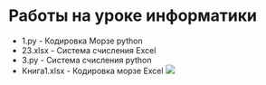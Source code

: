 # Работы на уроке информатики

 - 1.py - Кодировка Морзе python
 - 23.xlsx - Система счисления Excel
 - 3.py - Система счисления python
 - Книга1.xlsx - Кодировка морзе Excel
![](https://ih1.redbubble.net/image.1106399396.4555/bg,f8f8f8-flat,750x,075,f-pad,750x1000,f8f8f8.jpg)
